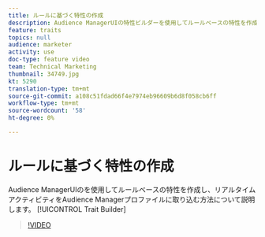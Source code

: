```yaml
---
title: ルールに基づく特性の作成
description: Audience ManagerUIの特性ビルダーを使用してルールベースの特性を作成し、Audience Managerプロファイルにリアルタイムアクティビティを取り込む方法について説明します。
feature: traits
topics: null
audience: marketer
activity: use
doc-type: feature video
team: Technical Marketing
thumbnail: 34749.jpg
kt: 5290
translation-type: tm+mt
source-git-commit: a108c51fdad66f4e7974eb96609b6d8f058cb6ff
workflow-type: tm+mt
source-wordcount: '58'
ht-degree: 0%

---
```



# ルールに基づく特性の作成

Audience ManagerUIのを使用してルールベースの特性を作成し、リアルタイムアクティビティをAudience Managerプロファイルに取り込む方法について説明します。 [!UICONTROL Trait Builder]

>[!VIDEO](https://video.tv.adobe.com/v/34749/?quality=12&learn=on)
